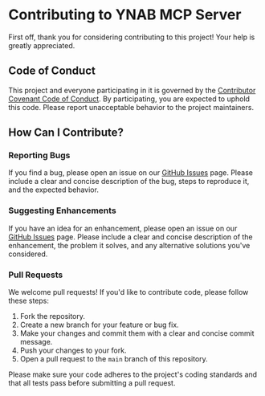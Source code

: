 # Contributing to YNAB MCP Server

First off, thank you for considering contributing to this project! Your help is greatly appreciated.

## Code of Conduct

This project and everyone participating in it is governed by the
[Contributor Covenant Code of Conduct](https://www.contributor-covenant.org/version/2/1/code_of_conduct/). By
participating, you are expected to uphold this code. Please report unacceptable behavior to the project maintainers.

## How Can I Contribute?

### Reporting Bugs

If you find a bug, please open an issue on our [GitHub Issues](https://github.com/cameri/ynab-mcp-python/issues) page.
Please include a clear and concise description of the bug, steps to reproduce it, and the expected behavior.

### Suggesting Enhancements

If you have an idea for an enhancement, please open an issue on our
[GitHub Issues](https://github.com/cameri/ynab-mcp-python/issues) page. Please include a clear and concise description
of the enhancement, the problem it solves, and any alternative solutions you've considered.

### Pull Requests

We welcome pull requests! If you'd like to contribute code, please follow these steps:

1. Fork the repository.
1. Create a new branch for your feature or bug fix.
1. Make your changes and commit them with a clear and concise commit message.
1. Push your changes to your fork.
1. Open a pull request to the `main` branch of this repository.

Please make sure your code adheres to the project's coding standards and that all tests pass before submitting a pull
request.
